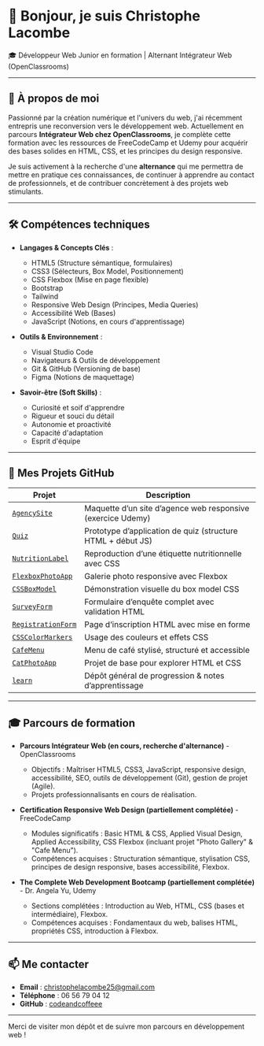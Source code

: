 # 👋 Bonjour, je suis Christophe Lacombe

🎓 Développeur Web Junior en formation | Alternant Intégrateur Web (OpenClassrooms)

---

## 🚀 À propos de moi

Passionné par la création numérique et l'univers du web, j'ai récemment entrepris une reconversion vers le développement web. Actuellement en parcours **Intégrateur Web chez OpenClassrooms**, je complète cette formation avec les ressources de FreeCodeCamp et Udemy pour acquérir des bases solides en HTML, CSS, et les principes du design responsive.

Je suis activement à la recherche d'une **alternance** qui me permettra de mettre en pratique ces connaissances, de continuer à apprendre au contact de professionnels, et de contribuer concrètement à des projets web stimulants.

---

## 🛠️ Compétences techniques

- **Langages & Concepts Clés** :
  - HTML5 (Structure sémantique, formulaires)
  - CSS3 (Sélecteurs, Box Model, Positionnement)
  - CSS Flexbox (Mise en page flexible)
  - Bootstrap
  - Tailwind
  - Responsive Web Design (Principes, Media Queries)
  - Accessibilité Web (Bases)
  - JavaScript (Notions, en cours d'apprentissage)

- **Outils & Environnement** :
  - Visual Studio Code
  - Navigateurs & Outils de développement
  - Git & GitHub (Versioning de base)
  - Figma (Notions de maquettage)

- **Savoir-être (Soft Skills)** :
  - Curiosité et soif d'apprendre
  - Rigueur et souci du détail
  - Autonomie et proactivité
  - Capacité d'adaptation
  - Esprit d'équipe

---

## 📁 Mes Projets GitHub

| Projet | Description |
|--------|-------------|
| [`AgencySite`](https://github.com/codeandcoffeee/AgencySite) | Maquette d’un site d’agence web responsive (exercice Udemy) |
| [`Quiz`](https://github.com/codeandcoffeee/Quiz) | Prototype d’application de quiz (structure HTML + début JS) |
| [`NutritionLabel`](https://github.com/codeandcoffeee/NutritionLabel) | Reproduction d’une étiquette nutritionnelle avec CSS |
| [`FlexboxPhotoApp`](https://github.com/codeandcoffeee/FlexboxPhotoApp) | Galerie photo responsive avec Flexbox |
| [`CSSBoxModel`](https://github.com/codeandcoffeee/CSSBoxModel) | Démonstration visuelle du box model CSS |
| [`SurveyForm`](https://github.com/codeandcoffeee/SurveyForm) | Formulaire d’enquête complet avec validation HTML |
| [`RegistrationForm`](https://github.com/codeandcoffeee/RegistrationForm) | Page d’inscription HTML avec mise en forme |
| [`CSSColorMarkers`](https://github.com/codeandcoffeee/CSSColorMarkers) | Usage des couleurs et effets CSS |
| [`CafeMenu`](https://github.com/codeandcoffeee/CafeMenu) | Menu de café stylisé, structuré et accessible |
| [`CatPhotoApp`](https://github.com/codeandcoffeee/CatPhotoApp) | Projet de base pour explorer HTML et CSS |
| [`learn`](https://github.com/codeandcoffeee/learn) | Dépôt général de progression & notes d’apprentissage |

---

## 🎓 Parcours de formation

- **Parcours Intégrateur Web (en cours, recherche d'alternance)** - OpenClassrooms
  - Objectifs : Maîtriser HTML5, CSS3, JavaScript, responsive design, accessibilité, SEO, outils de développement (Git), gestion de projet (Agile).
  - Projets professionnalisants en cours de réalisation.

- **Certification Responsive Web Design (partiellement complétée)** - FreeCodeCamp
  - Modules significatifs : Basic HTML & CSS, Applied Visual Design, Applied Accessibility, CSS Flexbox (incluant projet "Photo Gallery" & "Cafe Menu").
  - Compétences acquises : Structuration sémantique, stylisation CSS, principes de design responsive, bases accessibilité, Flexbox.

- **The Complete Web Development Bootcamp (partiellement complétée)** - Dr. Angela Yu, Udemy
  - Sections complétées : Introduction au Web, HTML, CSS (bases et intermédiaire), Flexbox.
  - Compétences acquises : Fondamentaux du web, balises HTML, propriétés CSS, introduction à Flexbox.

---

## 📫 Me contacter

- **Email** : [christophelacombe25@gmail.com](mailto:christophelacombe25@gmail.com)
- **Téléphone** : 06 56 79 04 12
- **GitHub** : [codeandcoffeee](https://github.com/codeandcoffeee)

---

Merci de visiter mon dépôt et de suivre mon parcours en développement web !

